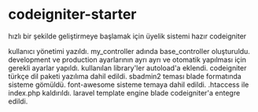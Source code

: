 codeigniter-starter
===================

hızlı bir şekilde geliştirmeye başlamak için üyelik sistemi hazır codeigniter

kullanıcı yönetimi yazıldı.
my_controller adında base_controller oluşturuldu.
development ve production ayarlarının ayrı ayrı ve otomatik yapılması için gerekli ayarlar yapıldı.
kullanılan library'ler autoload'a eklendi.
codeigniter türkçe dil paketi yazılıma dahil edildi.
sbadmin2 teması blade formatında sisteme gömüldü.
font-awesome sisteme temaya dahil edildi.
.htaccess ile index.php kaldırıldı.
laravel template engine blade codeigniter'a entegre edildi.
